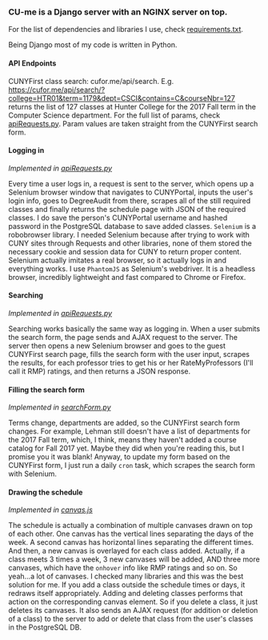 ### CU-me is a Django server with an NGINX server on top.
For the list of dependencies and libraries I use, check [requirements.txt](https://github.com/bhernandev/CUNYsecond/blob/master/requirements.txt).

Being Django most of my code is written in Python.

#### API Endpoints
CUNYFirst class search: cufor.me/api/search. E.g. https://cufor.me/api/search/?college=HTR01&term=1179&dept=CSCI&contains=C&courseNbr=127 returns the list of 127 classes at Hunter College for the 2017 Fall term in the Computer Science department. For the full list of params, check [apiRequests.py](https://github.com/bhernandev/CUNYsecond/blob/master/cume/api/apiRequests.py). Param values are taken straight from the CUNYFirst search form.

#### Logging in
*Implemented in [apiRequests.py](https://github.com/bhernandev/CUNYsecond/blob/master/cume/api/apiRequests.py)*

Every time a user logs in, a request is sent to the server, which opens up a Selenium browser window that navigates to CUNYPortal, inputs the user's login info, goes to DegreeAudit from there, scrapes all of the still required classes and finally returns the schedule page with JSON of the required classes.
I do save the person's CUNYPortal username and hashed password in the PostgreSQL database to save added classes.
`Selenium` is a robobrowser library. I needed Selenium because after trying to work with CUNY sites through Requests and other libraries, none of them stored the necessary cookie and session data for CUNY to return proper content. Selenium actually imitates a real browser, so it actually logs in and everything works.
I use `PhantomJS` as Selenium's webdriver. It is a headless browser, incredibly lightweight and fast compared to Chrome or Firefox.
#### Searching
*Implemented in [apiRequests.py](https://github.com/bhernandev/CUNYsecond/blob/master/cume/api/apiRequests.py)*

Searching works basically the same way as logging in. When a user submits the search form, the page sends and AJAX request to the server. The server then opens a new Selenium browser and goes to the guest CUNYFirst search page, fills the search form with the user input, scrapes the results, for each professor tries to get his or her RateMyProfessors (I'll call it RMP) ratings, and then returns a JSON response.
#### Filling the search form
*Implemented in [searchForm.py](https://github.com/bhernandev/CUNYsecond/blob/master/cume/schedule/searchForm.py)*

Terms change, departments are added, so the CUNYFirst search form changes. For example, Lehman still doesn't have a list of departments for the 2017 Fall term, which, I think, means they haven't added a course catalog for Fall 2017 yet. Maybe they did when you're reading this, but I promise you it was blank! Anyway, to update my form based on the CUNYFirst form, I just run a daily `cron` task, which scrapes the search form with Selenium.
#### Drawing the schedule
*Implemented in [canvas.js](https://github.com/bhernandev/CUNYsecond/blob/master/cume/static/schedule/js/canvas.js)*

The schedule is actually a combination of multiple canvases drawn on top of each other. One canvas has the vertical lines separating the days of the week. A second canvas has horizontal lines separating the different times. And then, a new canvas is overlayed for each class added. Actually, if a class meets 3 times a week, 3 new canvases will be added, AND three more canvases, which have the `onhover` info like RMP ratings and so on. So yeah...a lot of canvases. I checked many libraries and this was the best solution for me.
If you add a class outside the schedule times or days, it redraws itself appropriately. Adding and deleting classes performs that action on the corresponding canvas element. So if you delete a class, it just deletes its canvases. It also sends an AJAX request (for addition or deletion of a class) to the server to add or delete that class from the user's classes in the PostgreSQL DB.

